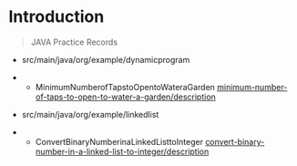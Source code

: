 # Introduction

> JAVA Practice Records

* src/main/java/org/example/dynamicprogram
* - MinimumNumberofTapstoOpentoWateraGarden
     [minimum-number-of-taps-to-open-to-water-a-garden/description](https://leetcode.com/problems/minimum-number-of-taps-to-open-to-water-a-garden/description/)

* src/main/java/org/example/linkedlist
* - ConvertBinaryNumberinaLinkedListtoInteger
    [convert-binary-number-in-a-linked-list-to-integer/description](https://leetcode.com/problems/convert-binary-number-in-a-linked-list-to-integer/description/)
